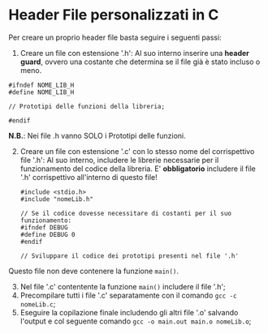 # Header File personalizzati in C

Per creare un proprio header file basta seguire i seguenti passi:

1. Creare un file con estensione '.h':
Al suo interno inserire una **header guard**, ovvero una costante che determina se il file già è stato incluso o meno.

```
#ifndef NOME_LIB_H
#define NOME_LIB_H

// Prototipi delle funzioni della libreria;

#endif
```

**N.B.**: Nei file .h vanno SOLO i Prototipi delle funzioni.

2. Creare un file con estensione '.c' con lo stesso nome del corrispettivo file '.h':
Al suo interno, includere le librerie necessarie per il funzionamento del codice della libreria.
E' **obbligatorio** includere il file '.h' corrispettivo all'interno di questo file!

    ```
    #include <stdio.h>
    #include "nomeLib.h"

    // Se il codice dovesse necessitare di costanti per il suo funzionamento:
    #ifndef DEBUG
    #define DEBUG 0
    #endif

    // Sviluppare il codice dei prototipi presenti nel file '.h'
    ```

Questo file non deve contenere la funzione ```main()```.

3. Nel file '.c' contentente la funzione ```main()``` includere il file '.h';
4. Precompilare tutti i file '.c' separatamente con il comando ```gcc -c nomeLib.c```;
5. Eseguire la copilazione finale includendo gli altri file '.o' salvando l'output e col seguente comando ```gcc -o main.out main.o nomeLib.o```;
